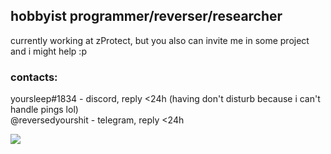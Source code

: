 ## hobbyist programmer/reverser/researcher

currently working at zProtect, but you also can invite me in some project and i might help :p 

### contacts: <br>
yoursleep#1834 - discord, reply <24h (having don't disturb because i can't handle pings lol)<br>
@reversedyourshit - telegram, reply <24h
<br>

![](https://komarev.com/ghpvc/?username=notyoursleep&color=7ea889)
